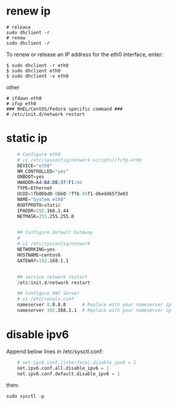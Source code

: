 #  renew ip

    # release
    sudo dhclient -r
    # renew
    sudo dhclient -r

To renew or release an IP address for the eth0 interface, enter:

    $ sudo dhclient -r eth0
    $ sudo dhclient eth0
    $ sudo dhclient -v eth0

other

    # ifdown eth0
    # ifup eth0
    ### RHEL/CentOS/Fedora specific command ###
    # /etc/init.d/network restart

# static ip
```s
    # Configure eth0
    # vi /etc/sysconfig/network-scripts/ifcfg-eth0
    DEVICE="eth0"
    NM_CONTROLLED="yes"
    ONBOOT=yes
    HWADDR=A4:BA:DB:37:F1:04
    TYPE=Ethernet
    UUID=5fb06bd0-0bb0-7ffb-45f1-d6edd65f3e03
    NAME="System eth0"
    BOOTPROTO=static
    IPADDR=192.168.1.44
    NETMASK=255.255.255.0


    ## Configure Default Gateway
    #
    # vi /etc/sysconfig/network
    NETWORKING=yes
    HOSTNAME=centos6
    GATEWAY=192.168.1.1


    ## service network restart
    /etc/init.d/network restart

    ## Configure DNS Server
    # vi /etc/resolv.conf
    nameserver 8.8.8.8      # Replace with your nameserver ip
    nameserver 192.168.1.1  # Replace with your nameserver ip
```

# disable ipv6
Append below lines in /etc/sysctl.conf:
```s
    # net.ipv6.conf.[interface].disable_ipv6 = 1
    net.ipv6.conf.all.disable_ipv6 = 1
    net.ipv6.conf.default.disable_ipv6 = 1
```
then:

    sudo sysctl -p